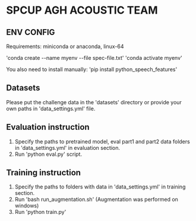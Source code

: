 # SPCUP AGH ACOUSTIC TEAM
## ENV CONFIG

Requirements: miniconda or anaconda, linux-64

'conda create --name myenv --file spec-file.txt'
'conda activate myenv'

You also need to install manually:
'pip install python_speech_features'

## Datasets

Please put the challenge data in the 'datasets' directory or provide your own paths in 'data_settings.yml' file.

## Evaluation instruction

1. Specify the paths to pretrained model, eval part1 and part2 data folders in 'data_settings.yml' in evaluation section. 
2. Run 'python eval.py' script.

## Training instruction

1. Specify the paths to folders with data in 'data_settings.yml' in training section. 
2. Run 'bash run_augmentation.sh' (Augmentation was performed on windows)
3. Run 'python train.py'